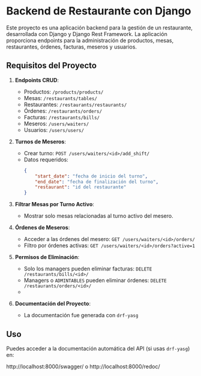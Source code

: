 # Backend de Restaurante con Django

Este proyecto es una aplicación backend para la gestión de un restaurante, desarrollada con Django y Django Rest Framework. La aplicación proporciona endpoints para la administración de productos, mesas, restaurantes, órdenes, facturas, meseros y usuarios.

## Requisitos del Proyecto

1. **Endpoints CRUD**:
    - Productos: `/products/products/`
    - Mesas: `/restaurants/tables/`
    - Restaurantes: `/restaurants/restaurants/`
    - Órdenes: `/restaurants/orders/`
    - Facturas: `/restaurants/bills/`
    - Meseros: `/users/waiters/`
    - Usuarios: `/users/users/`

2. **Turnos de Meseros**:
    - Crear turno: `POST /users/waiters/<id>/add_shift/`
    - Datos requeridos:
        ```json
        {
            "start_date": "fecha de inicio del turno",
            "end_date": "fecha de finalización del turno",
            "restaurant": "id del restaurante"
        }
        ```

3. **Filtrar Mesas por Turno Activo**:
    - Mostrar solo mesas relacionadas al turno activo del mesero.

4. **Órdenes de Meseros**:
    - Acceder a las órdenes del mesero: `GET /users/waiters/<id>/orders/`
    - Filtro por órdenes activas: `GET /users/waiters/<id>/orders?active=1`

5. **Permisos de Eliminación**:
    - Solo los managers pueden eliminar facturas: `DELETE /restaurants/bills/<id>/`
    - Managers o `ADMINTABLES` pueden eliminar órdenes: `DELETE /restaurants/orders/<id>/`
    - 
6. **Documentación del Proyecto**:
    - La documentación fue generada con `drf-yasg`

## Uso

Puedes acceder a la documentación automática del API (si usas `drf-yasg`) en:

http://localhost:8000/swagger/ o http://localhost:8000/redoc/
